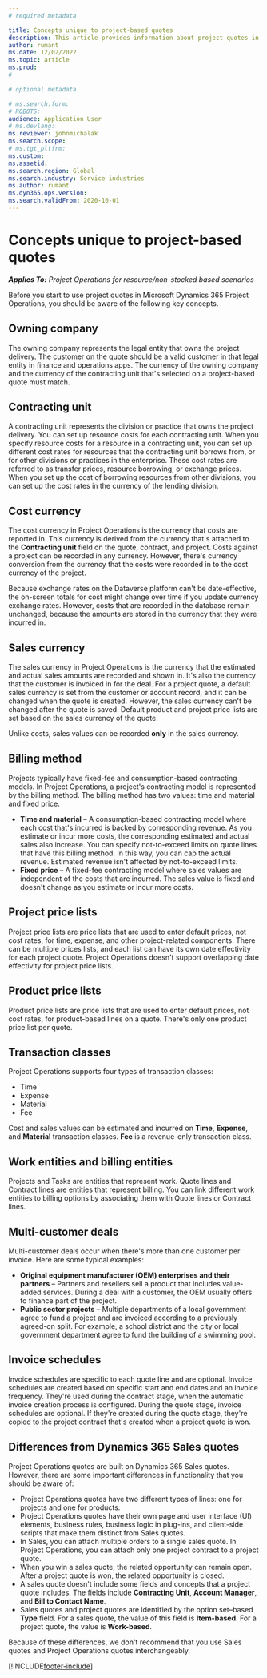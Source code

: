 ```yaml
---
# required metadata

title: Concepts unique to project-based quotes
description: This article provides information about project quotes in Microsoft Dynamics 365 Project Operations.
author: rumant
ms.date: 12/02/2022
ms.topic: article
ms.prod: 
#

# optional metadata

# ms.search.form: 
# ROBOTS: 
audience: Application User
# ms.devlang: 
ms.reviewer: johnmichalak
ms.search.scope: 
# ms.tgt_pltfrm: 
ms.custom: 
ms.assetid: 
ms.search.region: Global
ms.search.industry: Service industries
ms.author: rumant
ms.dyn365.ops.version: 
ms.search.validFrom: 2020-10-01
---
```


# Concepts unique to project-based quotes

_**Applies To:** Project Operations for resource/non-stocked based scenarios_

Before you start to use project quotes in Microsoft Dynamics 365 Project Operations, you should be aware of the following key concepts.

## Owning company

The owning company represents the legal entity that owns the project delivery. The customer on the quote should be a valid customer in that legal entity in finance and operations apps. The currency of the owning company and the currency of the contracting unit that's selected on a project-based quote must match.

## Contracting unit

A contracting unit represents the division or practice that owns the project delivery. You can set up resource costs for each contracting unit. When you specify resource costs for a resource in a contracting unit, you can set up different cost rates for resources that the contracting unit borrows from, or for other divisions or practices in the enterprise. These cost rates are referred to as transfer prices, resource borrowing, or exchange prices. When you set up the cost of borrowing resources from other divisions, you can set up the cost rates in the currency of the lending division.

## Cost currency

The cost currency in Project Operations is the currency that costs are reported in. This currency is derived from the currency that's attached to the **Contracting unit** field on the quote, contract, and project. Costs against a project can be recorded in any currency. However, there's currency conversion from the currency that the costs were recorded in to the cost currency of the project.

Because exchange rates on the Dataverse platform can't be date-effective, the on-screen totals for cost might change over time if you update currency exchange rates. However, costs that are recorded in the database remain unchanged, because the amounts are stored in the currency that they were incurred in.

## Sales currency

The sales currency in Project Operations is the currency that the estimated and actual sales amounts are recorded and shown in. It's also the currency that the customer is invoiced in for the deal. For a project quote, a default sales currency is set from the customer or account record, and it can be changed when the quote is created. However, the sales currency can't be changed after the quote is saved. Default product and project price lists are set based on the sales currency of the quote.

Unlike costs, sales values can be recorded **only** in the sales currency.

## Billing method

Projects typically have fixed-fee and consumption-based contracting models. In Project Operations, a project's contracting model is represented by the billing method. The billing method has two values: time and material and fixed price.

- **Time and material** – A consumption-based contracting model where each cost that's incurred is backed by corresponding revenue. As you estimate or incur more costs, the corresponding estimated and actual sales also increase. You can specify not-to-exceed limits on quote lines that have this billing method. In this way, you can cap the actual revenue. Estimated revenue isn't affected by not-to-exceed limits.
- **Fixed price** – A fixed-fee contracting model where sales values are independent of the costs that are incurred. The sales value is fixed and doesn't change as you estimate or incur more costs.

## Project price lists

Project price lists are price lists that are used to enter default prices, not cost rates, for time, expense, and other project-related components. There can be multiple prices lists, and each list can have its own date effectivity for each project quote. Project Operations doesn't support overlapping date effectivity for project price lists.

## Product price lists

Product price lists are price lists that are used to enter default prices, not cost rates, for product-based lines on a quote. There's only one product price list per quote.

## Transaction classes

Project Operations supports four types of transaction classes:

- Time
- Expense
- Material
- Fee

Cost and sales values can be estimated and incurred on **Time**, **Expense**, and **Material** transaction classes. **Fee** is a revenue-only transaction class.

## Work entities and billing entities

Projects and Tasks are entities that represent work. Quote lines and Contract lines are entities that represent billing. You can link different work entities to billing options by associating them with Quote lines or Contract lines.

## Multi-customer deals

Multi-customer deals occur when there's more than one customer per invoice. Here are some typical examples:

- **Original equipment manufacturer (OEM) enterprises and their partners** – Partners and resellers sell a product that includes value-added services. During a deal with a customer, the OEM usually offers to finance part of the project.
- **Public sector projects** – Multiple departments of a local government agree to fund a project and are invoiced according to a previously agreed-on split. For example, a school district and the city or local government department agree to fund the building of a swimming pool.

## Invoice schedules

Invoice schedules are specific to each quote line and are optional. Invoice schedules are created based on specific start and end dates and an invoice frequency. They're used during the contract stage, when the automatic invoice creation process is configured. During the quote stage, invoice schedules are optional. If they're created during the quote stage, they're copied to the project contract that's created when a project quote is won.

## Differences from Dynamics 365 Sales quotes

Project Operations quotes are built on Dynamics 365 Sales quotes. However, there are some important differences in functionality that you should be aware of:

- Project Operations quotes have two different types of lines: one for projects and one for products.
- Project Operations quotes have their own page and user interface (UI) elements, business rules, business logic in plug-ins, and client-side scripts that make them distinct from Sales quotes.
- In Sales, you can attach multiple orders to a single sales quote. In Project Operations, you can attach only one project contract to a project quote.
- When you win a sales quote, the related opportunity can remain open. After a project quote is won, the related opportunity is closed.
- A sales quote doesn't include some fields and concepts that a project quote includes. The fields include **Contracting Unit**, **Account Manager**, and **Bill to Contact Name**.
- Sales quotes and project quotes are identified by the option set–based **Type** field. For a sales quote, the value of this field is **Item-based**. For a project quote, the value is **Work-based**.

Because of these differences, we don't recommend that you use Sales quotes and Project Operations quotes interchangeably.

[!INCLUDE[footer-include](../includes/footer-banner.md)]
